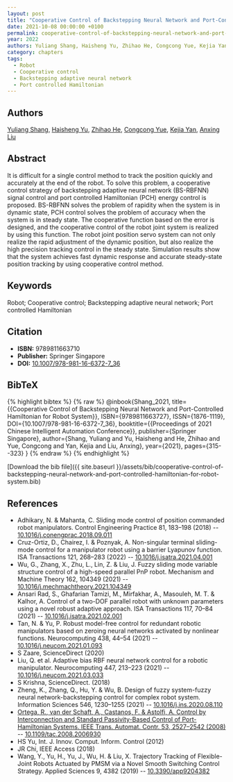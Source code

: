 ```yaml
---
layout: post
title: "Cooperative Control of Backstepping Neural Network and Port-Controlled Hamiltonian for Robot System"
date: 2021-10-08 00:00:00 +0100
permalink: cooperative-control-of-backstepping-neural-network-and-port-controlled-hamiltonian-for-robot-system
year: 2022
authors: Yuliang Shang, Haisheng Yu, Zhihao He, Congcong Yue, Kejia Yan, Anxing Liu
category: chapters
tags:
  - Robot
  - Cooperative control
  - Backstepping adaptive neural network
  - Port controlled Hamiltonian
---
```

 
## Authors
[Yuliang Shang](authors/yuliang-shang), [Haisheng Yu](authors/haisheng-yu), [Zhihao He](authors/zhihao-he), [Congcong Yue](authors/congcong-yue), [Kejia Yan](authors/kejia-yan), [Anxing Liu](authors/anxing-liu)
 
## Abstract
It is difficult for a single control method to track the position quickly and accurately at the end of the robot. To solve this problem, a cooperative control strategy of backstepping adaptive neural network (BS-RBFNN) signal control and port controlled Hamiltonian (PCH) energy control is proposed. BS-RBFNN solves the problem of rapidity when the system is in dynamic state, PCH control solves the problem of accuracy when the system is in steady state. The cooperative function based on the error is designed, and the cooperative control of the robot joint system is realized by using this function. The robot joint position servo system can not only realize the rapid adjustment of the dynamic position, but also realize the high precision tracking control in the steady state. Simulation results show that the system achieves fast dynamic response and accurate steady-state position tracking by using cooperative control method.
 
## Keywords
Robot; Cooperative control; Backstepping adaptive neural network; Port controlled Hamiltonian
 
## Citation
- **ISBN:** 9789811663710
- **Publisher:** Springer Singapore
- **DOI:** [10.1007/978-981-16-6372-7_36](https://doi.org/10.1007/978-981-16-6372-7_36)
 
## BibTeX
{% highlight bibtex %}
{% raw %}
@inbook{Shang_2021,
  title={{Cooperative Control of Backstepping Neural Network and Port-Controlled Hamiltonian for Robot System}},
  ISBN={9789811663727},
  ISSN={1876-1119},
  DOI={10.1007/978-981-16-6372-7_36},
  booktitle={{Proceedings of 2021 Chinese Intelligent Automation Conference}},
  publisher={Springer Singapore},
  author={Shang, Yuliang and Yu, Haisheng and He, Zhihao and Yue, Congcong and Yan, Kejia and Liu, Anxing},
  year={2021},
  pages={315--323}
}
{% endraw %}
{% endhighlight %}
 
[Download the bib file]({{ site.baseurl }}/assets/bib/cooperative-control-of-backstepping-neural-network-and-port-controlled-hamiltonian-for-robot-system.bib)
 
## References
- Adhikary, N. & Mahanta, C. Sliding mode control of position commanded robot manipulators. Control Engineering Practice 81, 183–198 (2018) -- [10.1016/j.conengprac.2018.09.011](https://doi.org/10.1016/j.conengprac.2018.09.011)
- Cruz-Ortiz, D., Chairez, I. & Poznyak, A. Non-singular terminal sliding-mode control for a manipulator robot using a barrier Lyapunov function. ISA Transactions 121, 268–283 (2022) -- [10.1016/j.isatra.2021.04.001](https://doi.org/10.1016/j.isatra.2021.04.001)
- Wu, G., Zhang, X., Zhu, L., Lin, Z. & Liu, J. Fuzzy sliding mode variable structure control of a high-speed parallel PnP robot. Mechanism and Machine Theory 162, 104349 (2021) -- [10.1016/j.mechmachtheory.2021.104349](https://doi.org/10.1016/j.mechmachtheory.2021.104349)
- Ansari Rad, S., Ghafarian Tamizi, M., Mirfakhar, A., Masouleh, M. T. & Kalhor, A. Control of a two-DOF parallel robot with unknown parameters using a novel robust adaptive approach. ISA Transactions 117, 70–84 (2021) -- [10.1016/j.isatra.2021.02.001](https://doi.org/10.1016/j.isatra.2021.02.001)
- Tan, N. & Yu, P. Robust model-free control for redundant robotic manipulators based on zeroing neural networks activated by nonlinear functions. Neurocomputing 438, 44–54 (2021) -- [10.1016/j.neucom.2021.01.093](https://doi.org/10.1016/j.neucom.2021.01.093)
- S Zaare, ScienceDirect (2020)
- Liu, Q. et al. Adaptive bias RBF neural network control for a robotic manipulator. Neurocomputing 447, 213–223 (2021) -- [10.1016/j.neucom.2021.03.033](https://doi.org/10.1016/j.neucom.2021.03.033)
- S Krishna, ScienceDirect. (2018)
- Zheng, K., Zhang, Q., Hu, Y. & Wu, B. Design of fuzzy system-fuzzy neural network-backstepping control for complex robot system. Information Sciences 546, 1230–1255 (2021) -- [10.1016/j.ins.2020.08.110](https://doi.org/10.1016/j.ins.2020.08.110)
- [Ortega, R., van der Schaft, A., Castanos, F. & Astolfi, A. Control by Interconnection and Standard Passivity-Based Control of Port-Hamiltonian Systems. IEEE Trans. Automat. Contr. 53, 2527–2542 (2008)](control-by-interconnection-and-standard-passivity-based-control-of-port-hamiltonian-systems) -- [10.1109/tac.2008.2006930](https://doi.org/10.1109/tac.2008.2006930)
- HS Yu, Int. J. Innov. Comput. Inform. Control (2012)
- JR Chi, IEEE Access (2018)
- Wang, Y., Yu, H., Yu, J., Wu, H. & Liu, X. Trajectory Tracking of Flexible-Joint Robots Actuated by PMSM via a Novel Smooth Switching Control Strategy. Applied Sciences 9, 4382 (2019) -- [10.3390/app9204382](https://doi.org/10.3390/app9204382)

